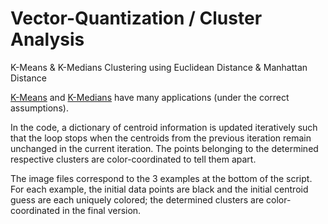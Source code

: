 # Vector-Quantization / Cluster Analysis
K-Means &amp; K-Medians Clustering using Euclidean Distance &amp; Manhattan Distance

[K-Means](https://en.wikipedia.org/wiki/K-means_clustering) and [K-Medians](https://en.wikipedia.org/wiki/K-medians_clustering) have many applications (under the correct assumptions). 

In the code, a dictionary of centroid information is updated iteratively such that the loop stops when the centroids from the previous iteration remain unchanged in the current iteration. The points belonging to the determined respective clusters are color-coordinated to tell them apart. 

The image files correspond to the 3 examples at the bottom of the script. For each example, the initial data points are black and the initial centroid guess are each uniquely colored; the determined clusters are color-coordinated in the final version. 
